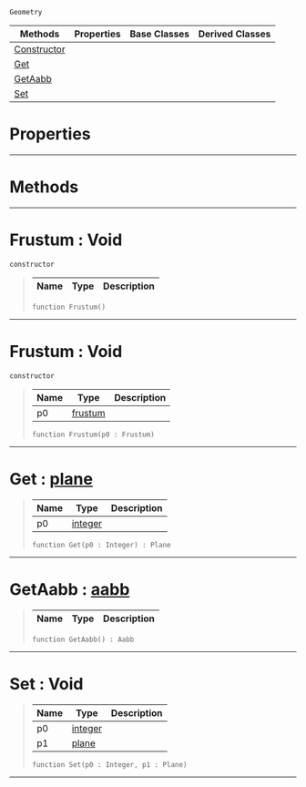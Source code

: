  `Geometry`

|Methods|Properties|Base Classes|Derived Classes|
|---|---|---|---|
|[ Constructor](frustum.md#frustum-void)| | | |
|[ Get](frustum.md#get-zilch-engine-document)| | | |
|[ GetAabb](frustum.md#getaabb-zilch-engine-docu)| | | |
|[ Set](frustum.md#set-void)| | | |


 #  Properties


---  
 #  Methods


---  
 #  Frustum : Void

 `constructor`

> 
> |Name|Type|Description|
> |---|---|---|
> ```TS:Nada
> function Frustum()
> ``` 


---  
 #  Frustum : Void

 `constructor`

> 
> |Name|Type|Description|
> |---|---|---|
> |p0|[frustum](frustum.md)| |
> ```TS:Nada
> function Frustum(p0 : Frustum)
> ``` 


---  
 #  Get : [plane](plane.md)

> 
> |Name|Type|Description|
> |---|---|---|
> |p0|[integer](../nada_base_types/integer.md)| |
> ```TS:Nada
> function Get(p0 : Integer) : Plane
> ``` 


---  
 #  GetAabb : [aabb](aabb.md)

> 
> |Name|Type|Description|
> |---|---|---|
> ```TS:Nada
> function GetAabb() : Aabb
> ``` 


---  
 #  Set : Void

> 
> |Name|Type|Description|
> |---|---|---|
> |p0|[integer](../nada_base_types/integer.md)| |
> |p1|[plane](plane.md)| |
> ```TS:Nada
> function Set(p0 : Integer, p1 : Plane)
> ``` 


---  
 

 